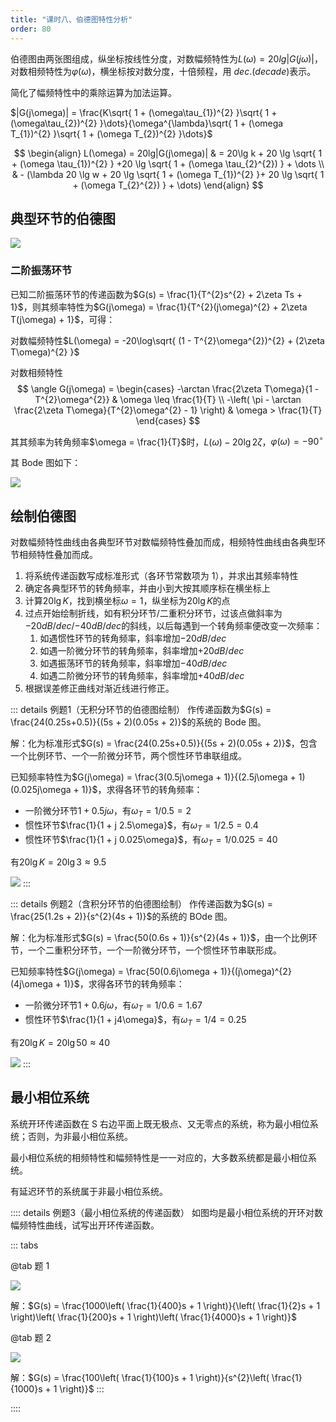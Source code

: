 ```yaml
---
title: "课时八、伯德图特性分析"
order: 80
---
```


伯德图由两张图组成，纵坐标按线性分度，对数幅频特性为$L(\omega) = 20lg|G(j\omega)|$，对数相频特性为$\varphi(\omega)$，横坐标按对数分度，十倍频程，用 $dec.(decade)$表示。

简化了幅频特性中的乘除运算为加法运算。

$|G(j\omega)| = \frac{K\sqrt{ 1 + (\omega\tau_{1})^{2} }\sqrt{ 1 + (\omega\tau_{2})^{2} }\dots}{\omega^{\lambda}\sqrt{ 1 + (\omega T_{1})^{2} }\sqrt{ 1 + (\omega T_{2})^{2} }\dots}$

$$
\begin{align}
L(\omega) = 20lg|G(j\omega)| & = 20\lg k + 20 \lg \sqrt{ 1 + (\omega \tau_{1})^{2} } +20 \lg \sqrt{ 1 + (\omega \tau_{2}^{2}) } + \dots  \\
& - (\lambda 20 \lg w + 20 \lg \sqrt{ 1 + (\omega T_{1})^{2} }+ 20 \lg \sqrt{ 1 + (\omega T_{2}^{2}) } + \dots)
\end{align}
$$

## 典型环节的伯德图

![](https://ccviolett-1307804825.cos.ap-shanghai.myqcloud.com/img/202312111148028.png)

### 二阶振荡环节

已知二阶振荡环节的传递函数为$G(s) = \frac{1}{T^{2}s^{2} + 2\zeta Ts + 1}$，则其频率特性为$G(j\omega) = \frac{1}{T^{2}(j\omega)^{2} + 2\zeta T(j\omega) + 1}$，可得：

对数幅频特性$L(\omega) = -20\log\sqrt{ (1 - T^{2}\omega^{2})^{2} + (2\zeta T\omega)^{2} }$

对数相频特性
$$ 
\angle G(j\omega) = \begin{cases}
-\arctan \frac{2\zeta T\omega}{1 - T^{2}\omega^{2}}  & \omega \leq \frac{1}{T} \\
-\left( \pi - \arctan \frac{2\zeta T\omega}{T^{2}\omega^{2} - 1} \right) & \omega > \frac{1}{T}
\end{cases}
$$

其其频率为转角频率$\omega = \frac{1}{T}$时，$L(\omega) -20\lg 2\zeta$，$\varphi(\omega) = -90^{\circ}$

其  Bode 图如下：

![](https://ccviolett-1307804825.cos.ap-shanghai.myqcloud.com/img/202312102310203.png)

## 绘制伯德图

对数幅频特性曲线由各典型环节对数幅频特性叠加而成，相频特性曲线由各典型环节相频特性叠加而成。

1. 将系统传递函数写成标准形式（各环节常数项为 1），并求出其频率特性
2. 确定各典型环节的转角频率，并由小到大按其顺序标在横坐标上
3. 计算$20\lg K$，找到横坐标$\omega = 1$，纵坐标为$20\lg K$的点
4. 过点开始绘制折线，如有积分环节/二重积分环节，过该点做斜率为$-20 dB/dec$/$-40dB/dec$的斜线，以后每遇到一个转角频率便改变一次频率：
   1. 如遇惯性环节的转角频率，斜率增加$-20dB/dec$
   2. 如遇一阶微分环节的转角频率，斜率增加$+20dB/dec$
   3. 如遇振荡环节的转角频率，斜率增加$-40dB/dec$
   4. 如遇二阶微分环节的转角频率，斜率增加$+40dB/dec$
5. 根据误差修正曲线对渐近线进行修正。

::: details 例题1（无积分环节的伯德图绘制）
作传递函数为$G(s) = \frac{24(0.25s+0.5)}{(5s + 2)(0.05s + 2)}$的系统的 Bode 图。

解：化为标准形式$G(s) = \frac{24(0.25s+0.5)}{(5s + 2)(0.05s + 2)}$，包含一个比例环节、一个一阶微分环节，两个惯性环节串联组成。

已知频率特性为$G(j\omega) = \frac{3(0.5j\omega + 1)}{(2.5j\omega + 1)(0.025j\omega + 1)}$，求得各环节的转角频率：

- 一阶微分环节$1 + 0.5j\omega$，有$\omega_T = 1/0.5 = 2$
- 惯性环节$\frac{1}{1 + j 2.5\omega}$，有$\omega_T = 1/2.5 = 0.4$
- 惯性环节$\frac{1}{1 + j 0.025\omega}$，有$\omega_T = 1/0.025 = 40$

有$20\lg K = 20\lg 3 \approx 9.5$

![](https://ccviolett-1307804825.cos.ap-shanghai.myqcloud.com/img/202312102310183.png)
:::

::: details 例题2（含积分环节的伯德图绘制）
作传递函数为$G(s) = \frac{25(1.2s + 2)}{s^{2}(4s + 1)}$的系统的 BOde 图。

解：化为标准形式$G(s) = \frac{50(0.6s + 1)}{s^{2}(4s + 1)}$，由一个比例环节，一个二重积分环节，一个一阶微分环节，一个惯性环节串联形成。

已知频率特性$G(j\omega) = \frac{50(0.6j\omega + 1)}{(j\omega)^{2}(4j\omega + 1)}$，求得各环节的转角频率：

- 一阶微分环节$1 + 0.6j\omega$，有$\omega_T = 1/0.6 = 1.67$
- 惯性环节$\frac{1}{1 + j4\omega}$，有$\omega_T = 1/4 = 0.25$

有$20\lg K = 20\lg 50 \approx 40$

![](https://ccviolett-1307804825.cos.ap-shanghai.myqcloud.com/img/202312102310175.png)
:::

## 最小相位系统

系统开环传递函数在 S 右边平面上既无极点、又无零点的系统，称为最小相位系统；否则，为非最小相位系统。

最小相位系统的相频特性和幅频特性是一一对应的，大多数系统都是最小相位系统。

有延迟环节的系统属于非最小相位系统。

:::: details 例题3（最小相位系统的传递函数）
如图均是最小相位系统的开环对数幅频特性曲线，试写出开环传递函数。

::: tabs

@tab 题 1

![](https://ccviolett-1307804825.cos.ap-shanghai.myqcloud.com/img/202312102310207.png)

解：$G(s) = \frac{1000\left( \frac{1}{400}s + 1 \right)}{\left( \frac{1}{2}s + 1 \right)\left( \frac{1}{200}s + 1 \right)\left( \frac{1}{4000}s + 1 \right)}$

@tab 题 2

![](https://ccviolett-1307804825.cos.ap-shanghai.myqcloud.com/img/202312102310152.png)

解：$G(s) = \frac{100\left( \frac{1}{100}s + 1 \right)}{s^{2}\left( \frac{1}{1000}s + 1 \right)}$
:::

::::